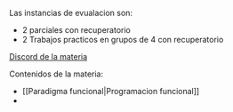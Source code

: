 Las instancias de evualacion son:
* 2 parciales con recuperatorio
* 2 Trabajos practicos en grupos de 4 con recuperatorio

[Discord de la materia](https://tinyurl.com/plpdiscord)

Contenidos de la materia:
* [[Paradigma funcional|Programacion funcional]]
* 